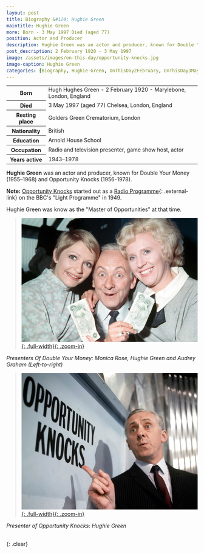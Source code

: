 ```yaml
---
layout: post
title: Biography &#124; Hughie Green
maintitle: Hughie Green
more: Born - 3 May 1997 Died (aged 77)
position: Actor and Producer
description: Hughie Green was an actor and producer, known for Double Your Money (1955–1968) and Opportunity Knocks (1956-1978).
post_description: 2 February 1920 - 3 May 1997
image: /assets/images/on-this-day/opportunity-knocks.jpg
image-caption: Hughie Green
categories: [Biography, Hughie-Green, OnThisDay2February, OnThisDay3May]
---
```


<table>
<tr><th>Born</th><td>Hugh Hughes Green - 2 February 1920 - Marylebone, London, England</td></tr>
<tr><th>Died</th><td>3 May 1997 (aged 77) Chelsea, London, England</td></tr>
<tr><th>Resting place</th><td>Golders Green Crematorium, London</td></tr>
<tr><th>Nationality</th><td>British</td></tr>
<tr><th>Education</th><td>Arnold House School</td></tr>
<tr><th>Occupation</th><td>Radio and television presenter, game show host, actor</td></tr>
<tr><th>Years active</th><td>1943–1978</td></tr>
</table>

**Hughie Green** was an actor and producer, known for Double Your Money (1955–1968) and Opportunity Knocks (1956-1978).

**Note:** [Opportunity Knocks](/category/opportunity-knocks) started out as a [Radio Programme](http://genome.ch.bbc.co.uk/search/0/20?q=Opportunity+Knocks&svc=9371580#search){: .external-link} on the BBC's "Light Programme" in 1949.

Hughie Green was know as the "Master of Opportunities" at that time.

> [![Presenters Of Double Your Money: Monica Rose, Hughie Green and Audrey Graham (Left-to-right)](/assets/images/on-this-day/monica-rose-hughie-green-and-audrey-graham-left-to-right-presented-double-your-money.jpg "Presenters Of Double Your Money: Monica Rose, Hughie Green and Audrey Graham (Left-to-right)"){: .full-width}{: .zoom-in}](/assets/images/on-this-day/monica-rose-hughie-green-and-audrey-graham-left-to-right-presented-double-your-money.jpg)

<cite>Presenters Of Double Your Money: Monica Rose, Hughie Green and Audrey Graham (Left-to-right)</cite>
>
> [![Presenter of Opportunity Knocks: Hughie Green](/assets/images/on-this-day/opportunity-knocks.jpg "Presenter of Opportunity Knocks: Hughie Green"){: .full-width}{: .zoom-in}](/assets/images/on-this-day/opportunity-knocks.jpg)

<cite>Presenter of Opportunity Knocks: Hughie Green</cite>

<br />{: .clear}

